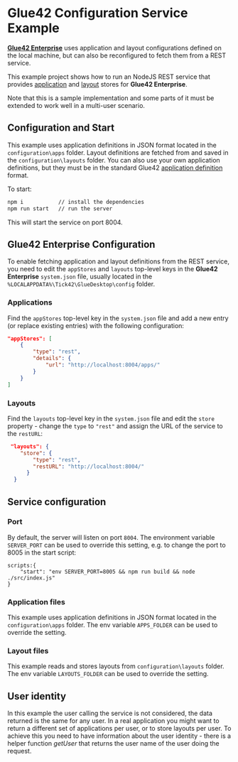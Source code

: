 # Glue42 Configuration Service Example

[**Glue42 Enterprise**](https://glue42.com/desktop-enterprise/) uses application and layout configurations defined on the local machine, but can also be reconfigured to fetch them from a REST service.

This example project shows how to run an NodeJS REST service that provides [application](https://docs.glue42.com/glue42-concepts/application-management/overview/index.html#application_stores-rest_service_app_stores) and [layout](https://docs.glue42.com/glue42-concepts/windows/layouts/overview/index.html#layout_stores-rest_service_layout_store) stores for **Glue42 Enterprise**.

Note that this is a sample implementation and some parts of it must be extended to work well in a multi-user scenario.

## Configuration and Start

This example uses application definitions in JSON format located in the `configuration\apps` folder. Layout definitions are fetched from and saved in the `configuration\layouts` folder. You can also use your own application definitions, but they must be in the standard Glue42 [application definition](https://docs.glue42.com/developers/configuration/application/index.html) format.

To start:
```cmd
npm i           // install the dependencies
npm run start   // run the server
```

This will start the service on port 8004.

## Glue42 Enterprise Configuration

To enable fetching application and layout definitions from the REST service, you need to edit the `appStores` and `layouts` top-level keys in the **Glue42 Enterprise** `system.json` file, usually located in the `%LOCALAPPDATA%\Tick42\GlueDesktop\config` folder.

### Applications

Find the `appStores` top-level key in the `system.json` file and add a new entry (or replace existing entries) with the following configuration:

```json
"appStores": [
    {
        "type": "rest",
        "details": {
            "url": "http://localhost:8004/apps/"           
        }
    }
]
``` 

### Layouts

Find the `layouts` top-level key in the `system.json` file and edit the `store` property - change the `type` to `"rest"` and assign the URL of the service to the `restURL`:

```json
 "layouts": {
    "store": {
        "type": "rest",
        "restURL": "http://localhost:8004/"
      }
  } 

```

## Service configuration

### Port 

By default, the server will listen on port `8004`. The environment variable `SERVER_PORT` can be used to override this setting, e.g. to change the port to 8005 in the start script:
```
scripts:{
    "start": "env SERVER_PORT=8005 && npm run build && node ./src/index.js"
}
```

### Application files

This example uses application definitions in JSON format located in the `configuration\apps` folder. The env variable `APPS_FOLDER` can be used to override the setting.

### Layout files

This example reads and stores layouts from `configuration\layouts` folder. The env variable `LAYOUTS_FOLDER` can be used to override the setting.

## User identity
In this example the user calling the service is not considered, the data returned is the same for any user. In a real application you might want to return a different set of applications per user, or to store layouts per user.
To achieve this you need to have information about the user identity - there is a helper function *getUser* that returns the user name of the user doing the request.
